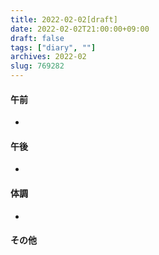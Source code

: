 ```yaml
---
title: 2022-02-02[draft]
date: 2022-02-02T21:00:00+09:00
draft: false
tags: ["diary", ""]
archives: 2022-02
slug: 769282
---
```

#### 午前
- 
#### 午後
- 
#### 体調
- 
#### その他